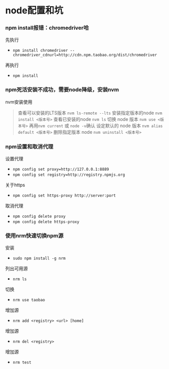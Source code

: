 # node配置和坑

### npm install报错：chromedriver哈
先执行
- `npm install chromedriver --chromedriver_cdnurl=http://cdn.npm.taobao.org/dist/chromedriver`

再执行
- `npm install`

### npm死活安装不成功，需要node降级，安装nvm
nvm安装使用
> 查看可以安装的LTS版本
> `nvm ls-remote --lts`
> 安装指定版本的node
> `nvm install <版本号>`
> 查看已安装的node
> `nvm ls`
> 切换 node 版本
> `nvm use <版本号>` 再用`nvm current` 或 `node -v`确认
> 设定默认的 node 版本
> `nvm alias default <版本号>`
> 删除指定版本 node
> `nvm uninstall <版本号>`

### npm设置和取消代理
设置代理
- `npm config set proxy=http://127.0.0.1:8889`
- `npm config set registry=http://registry.npmjs.org`

关于https
- `npm config set https-proxy http://server:port`

取消代理
- `npm config delete proxy`
- `npm config delete https-proxy`

### 使用nrm快速切换npm源
安装
- `sudo npm install -g nrm`

列出可用源
- `nrm ls`

切换
- `nrm use taobao`

增加源
- `nrm add <registry> <url> [home]`

增加源
- `nrm del <registry>`

增加源
- `nrm test`